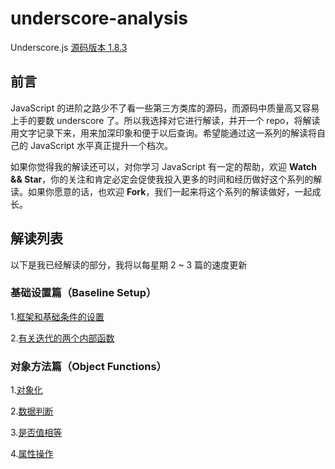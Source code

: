 # underscore-analysis
Underscore.js [源码版本 1.8.3](underscore.js)

## 前言
JavaScript 的进阶之路少不了看一些第三方类库的源码，而源码中质量高又容易上手的要数 underscore 了。所以我选择对它进行解读，并开一个 repo，将解读用文字记录下来，用来加深印象和便于以后查询。希望能通过这一系列的解读将自己的 JavaScript 水平真正提升一个档次。

如果你觉得我的解读还可以，对你学习 JavaScript 有一定的帮助，欢迎 **Watch && Star**，你的关注和肯定必定会促使我投入更多的时间和经历做好这个系列的解读。如果你愿意的话，也欢迎 **Fork**，我们一起来将这个系列的解读做好，一起成长。

## 解读列表
以下是我已经解读的部分，我将以每星期 2 ~ 3 篇的速度更新
### 基础设置篇（Baseline Setup）
1.[框架和基础条件的设置](https://github.com/changxiupeng/underscore-analysis/issues/1)

2.[有关迭代的两个内部函数](https://github.com/changxiupeng/underscore-analysis/issues/2)

### 对象方法篇（Object Functions）
1.[对象化](https://github.com/changxiupeng/underscore-analysis/issues/3)

2.[数据判断](https://github.com/changxiupeng/underscore-analysis/issues/4)

3.[是否值相等](https://github.com/changxiupeng/underscore-analysis/issues/5)

4.[属性操作](https://github.com/changxiupeng/underscore-analysis/issues/6)

